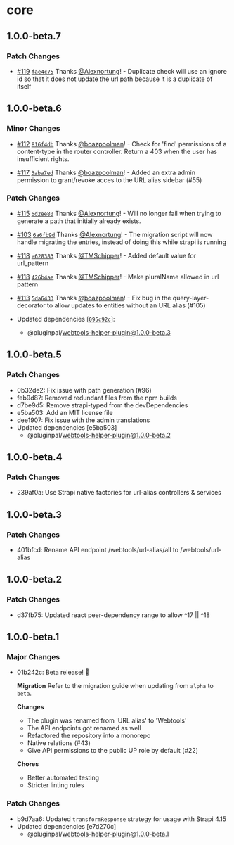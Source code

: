 # core

## 1.0.0-beta.7

### Patch Changes

- [#119](https://github.com/pluginpal/strapi-webtools/pull/119) [`fae4c75`](https://github.com/pluginpal/strapi-webtools/commit/fae4c75d7fb67ab9cc60d5b8a48d4f136b24e128) Thanks [@Alexnortung](https://github.com/Alexnortung)! - Duplicate check will use an ignore id so that it does not update the url path because it is a duplicate of itself

## 1.0.0-beta.6

### Minor Changes

- [#112](https://github.com/pluginpal/strapi-webtools/pull/112) [`816f4db`](https://github.com/pluginpal/strapi-webtools/commit/816f4db1577a576438d048d5e244d19a17035e57) Thanks [@boazpoolman](https://github.com/boazpoolman)! - Check for 'find' permissions of a content-type in the router controller. Return a 403 when the user has insufficient rights.

- [#117](https://github.com/pluginpal/strapi-webtools/pull/117) [`3aba7ed`](https://github.com/pluginpal/strapi-webtools/commit/3aba7ed6b814e2588f3403b5f8884f9e90ac7b34) Thanks [@boazpoolman](https://github.com/boazpoolman)! - Added an extra admin permission to grant/revoke acces to the URL alias sidebar (#55)

### Patch Changes

- [#115](https://github.com/pluginpal/strapi-webtools/pull/115) [`6d2ee80`](https://github.com/pluginpal/strapi-webtools/commit/6d2ee80506aa3df8d0bc6ceb5031bc79cd253e8d) Thanks [@Alexnortung](https://github.com/Alexnortung)! - Will no longer fail when trying to generate a path that initially already exists.

- [#103](https://github.com/pluginpal/strapi-webtools/pull/103) [`6a6fb9d`](https://github.com/pluginpal/strapi-webtools/commit/6a6fb9d0a58c8cf9d1ed159c11b6a197ec3de916) Thanks [@Alexnortung](https://github.com/Alexnortung)! - The migration script will now handle migrating the entries, instead of doing this while strapi is running

- [#118](https://github.com/pluginpal/strapi-webtools/pull/118) [`a628383`](https://github.com/pluginpal/strapi-webtools/commit/a628383adf5aa0640c97e7379af1a2dd308e80fb) Thanks [@TMSchipper](https://github.com/TMSchipper)! - Added default value for url_pattern

- [#118](https://github.com/pluginpal/strapi-webtools/pull/118) [`426b4ae`](https://github.com/pluginpal/strapi-webtools/commit/426b4aee9a80f080cd3ba2627360eb5b23230c88) Thanks [@TMSchipper](https://github.com/TMSchipper)! - Make pluralName allowed in url pattern

- [#113](https://github.com/pluginpal/strapi-webtools/pull/113) [`5da6433`](https://github.com/pluginpal/strapi-webtools/commit/5da643305f62a2a2cd6d56a9ffa9885a3d2d9a02) Thanks [@boazpoolman](https://github.com/boazpoolman)! - Fix bug in the query-layer-decorator to allow updates to entities without an URL alias (#105)

- Updated dependencies [[`095c92c`](https://github.com/pluginpal/strapi-webtools/commit/095c92cd4c2cb98bb3cb6b6e51d75a8a3f7efe0e)]:
  - @pluginpal/webtools-helper-plugin@1.0.0-beta.3

## 1.0.0-beta.5

### Patch Changes

- 0b32de2: Fix issue with path generation (#96)
- feb9d87: Removed redundant files from the npm builds
- d7be9d5: Remove strapi-typed from the devDependencies
- e5ba503: Add an MIT license file
- dee1907: Fix issue with the admin translations
- Updated dependencies [e5ba503]
  - @pluginpal/webtools-helper-plugin@1.0.0-beta.2

## 1.0.0-beta.4

### Patch Changes

- 239af0a: Use Strapi native factories for url-alias controllers & services

## 1.0.0-beta.3

### Patch Changes

- 401bfcd: Rename API endpoint /webtools/url-alias/all to /webtools/url-alias

## 1.0.0-beta.2

### Patch Changes

- d37fb75: Updated react peer-dependency range to allow ^17 || ^18

## 1.0.0-beta.1

### Major Changes

- 01b242c: Beta release! :tada:

  **Migration**
  Refer to the migration guide when updating from `alpha` to `beta`.

  **Changes**

  - The plugin was renamed from 'URL alias' to 'Webtools'
  - The API endpoints got renamed as well
  - Refactored the repository into a monorepo
  - Native relations (#43)
  - Give API permissions to the public UP role by default (#22)

  **Chores**

  - Better automated testing
  - Stricter linting rules

### Patch Changes

- b9d7aa6: Updated `transformResponse` strategy for usage with Strapi 4.15
- Updated dependencies [e7d270c]
  - @pluginpal/webtools-helper-plugin@1.0.0-beta.1

